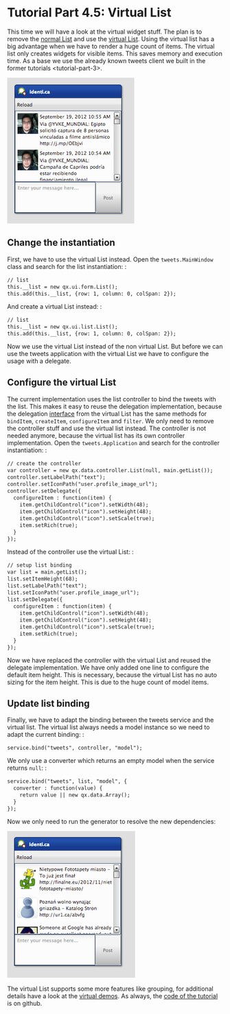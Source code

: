 Tutorial Part 4.5: Virtual List
===============================

This time we will have a look at the virtual widget stuff. The plan is to remove the [normal List](http://demo.qooxdoo.org/%{version}/apiviewer/#qx.ui.form.List) and use the [virtual List](http://demo.qooxdoo.org/%{version}/apiviewer/#qx.ui.list.List). Using the virtual list has a big advantage when we have to render a huge count of items. The virtual list only creates widgets for visible items. This saves memory and execution time. As a base we use the already known tweets client we built in the former tutorials \<tutorial-part-3\>.

![image](step42.png)

Change the instantiation
------------------------

First, we have to use the virtual List instead. Open the `tweets.MainWindow` class and search for the list instantiation: :

    // list
    this.__list = new qx.ui.form.List();
    this.add(this.__list, {row: 1, column: 0, colSpan: 2});

And create a virtual List instead: :

    // list
    this.__list = new qx.ui.list.List();
    this.add(this.__list, {row: 1, column: 0, colSpan: 2});

Now we use the virtual List instead of the non virtual List. But before we can use the tweets application with the virtual List we have to configure the usage with a delegate.

Configure the virtual List
--------------------------

The current implementation uses the list controller to bind the tweets with the list. This makes it easy to reuse the delegation implementation, because the delegation [interface](http://demo.qooxdoo.org/%{version}/apiviewer/#qx.ui.list.core.IListDelegate) from the virtual List has the same methods for `bindItem`, `createItem`, `configureItem` and `filter`. We only need to remove the controller stuff and use the virtual list instead. The controller is not needed anymore, because the virtual list has its own controller implementation. Open the `tweets.Application` and search for the controller instantiation: :

    // create the controller
    var controller = new qx.data.controller.List(null, main.getList());
    controller.setLabelPath("text");
    controller.setIconPath("user.profile_image_url");
    controller.setDelegate({
      configureItem : function(item) {
        item.getChildControl("icon").setWidth(48);
        item.getChildControl("icon").setHeight(48);
        item.getChildControl("icon").setScale(true);
        item.setRich(true);
      }
    });

Instead of the controller use the virtual List: :

    // setup list binding
    var list = main.getList();
    list.setItemHeight(68);
    list.setLabelPath("text");
    list.setIconPath("user.profile_image_url");
    list.setDelegate({
      configureItem : function(item) {
        item.getChildControl("icon").setWidth(48);
        item.getChildControl("icon").setHeight(48);
        item.getChildControl("icon").setScale(true);
        item.setRich(true);
      }
    });

Now we have replaced the controller with the virtual List and reused the delegate implementation. We have only added one line to configure the default item height. This is necessary, because the virtual List has no auto sizing for the item height. This is due to the huge count of model items.

Update list binding
-------------------

Finally, we have to adapt the binding between the tweets service and the virtual list. The virtual list always needs a model instance so we need to adapt the current binding: :

    service.bind("tweets", controller, "model");

We only use a converter which returns an empty model when the service returns `null`: :

    service.bind("tweets", list, "model", {
      converter : function(value) {
        return value || new qx.data.Array();
      }
    });

Now we only need to run the generator to resolve the new dependencies:

![image](tutorial_4_5-2.png)

The virtual List supports some more features like grouping, for additional details have a look at the [virtual demos](http://demo.qooxdoo.org/%{version}/demobrowser/#virtual~List.html). As always, the [code of the tutorial](https://github.com/qooxdoo/qooxdoo/tree/%{release_tag}/component/tutorials/tweets/step4.5/) is on github.
